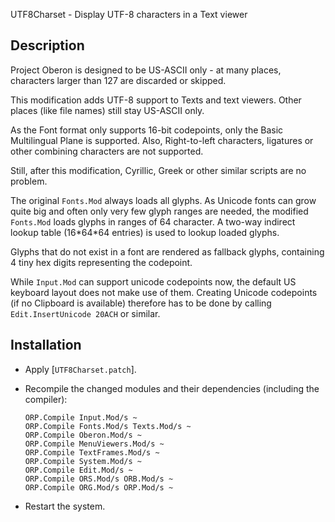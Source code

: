 UTF8Charset - Display UTF-8 characters in a Text viewer

Description
-----------

Project Oberon is designed to be US-ASCII only - at many places, characters larger
than 127 are discarded or skipped.

This modification adds UTF-8 support to Texts and text viewers. Other places
(like file names) still stay US-ASCII only.

As the Font format only supports 16-bit codepoints, only the Basic Multilingual
Plane is supported. Also, Right-to-left characters, ligatures or other combining
characters are not supported.

Still, after this modification, Cyrillic, Greek or other similar scripts
are no problem.

The original `Fonts.Mod` always loads all glyphs. As Unicode fonts can grow quite
big and often only very few glyph ranges are needed, the modified `Fonts.Mod` loads
glyphs in ranges of 64 character. A two-way indirect lookup table (16\*64\*64 entries)
is used to lookup loaded glyphs.

Glyphs that do not exist in a font are rendered as fallback glyphs, containing 4 tiny
hex digits representing the codepoint.

While `Input.Mod` can support unicode codepoints now, the default US keyboard layout
does not make use of them. Creating Unicode codepoints (if no Clipboard is available)
therefore has to be done by calling `Edit.InsertUnicode 20ACH` or similar.

Installation
------------

- Apply [`UTF8Charset.patch`].

- Recompile the changed modules and their dependencies (including the compiler):

      ORP.Compile Input.Mod/s ~
      ORP.Compile Fonts.Mod/s Texts.Mod/s ~
      ORP.Compile Oberon.Mod/s ~
      ORP.Compile MenuViewers.Mod/s ~
      ORP.Compile TextFrames.Mod/s ~
      ORP.Compile System.Mod/s ~
      ORP.Compile Edit.Mod/s ~
      ORP.Compile ORS.Mod/s ORB.Mod/s ~
      ORP.Compile ORG.Mod/s ORP.Mod/s ~

- Restart the system.

